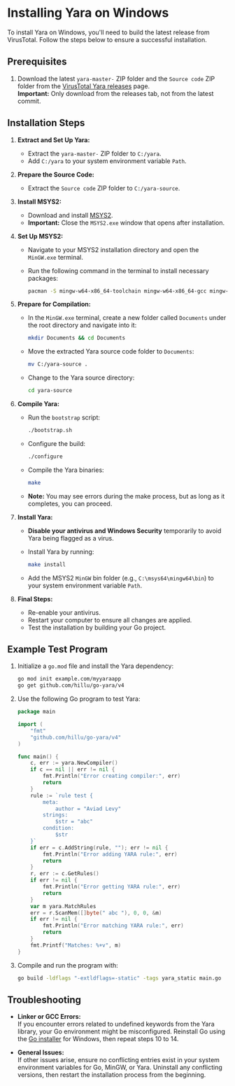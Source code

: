 # Installing Yara on Windows

To install Yara on Windows, you'll need to build the latest release from VirusTotal. Follow the steps below to ensure a successful installation.

## Prerequisites

1. Download the latest `yara-master-` ZIP folder and the `Source code` ZIP folder from the [VirusTotal Yara releases](https://github.com/VirusTotal/yara/releases) page.  
   **Important:** Only download from the releases tab, not from the latest commit.

## Installation Steps

1. **Extract and Set Up Yara:**
   - Extract the `yara-master-` ZIP folder to `C:/yara`.
   - Add `C:/yara` to your system environment variable `Path`.

2. **Prepare the Source Code:**
   - Extract the `Source code` ZIP folder to `C:/yara-source`.

3. **Install MSYS2:**
   - Download and install [MSYS2](https://www.msys2.org/).
   - **Important:** Close the `MSYS2.exe` window that opens after installation.

4. **Set Up MSYS2:**
   - Navigate to your MSYS2 installation directory and open the `MinGW.exe` terminal.
   - Run the following command in the terminal to install necessary packages:

     ```bash
     pacman -S mingw-w64-x86_64-toolchain mingw-w64-x86_64-gcc mingw-w64-x86_64-make mingw-w64-x86_64-pkg-config base-devel openssl-devel autoconf-wrapper automake libtool git
     ```

5. **Prepare for Compilation:**
   - In the `MinGW.exe` terminal, create a new folder called `Documents` under the root directory and navigate into it:

     ```bash
     mkdir Documents && cd Documents
     ```

   - Move the extracted Yara source code folder to `Documents`:

     ```bash
     mv C:/yara-source .
     ```

   - Change to the Yara source directory:

     ```bash
     cd yara-source
     ```

6. **Compile Yara:**
   - Run the `bootstrap` script:

     ```bash
     ./bootstrap.sh
     ```

   - Configure the build:

     ```bash
     ./configure
     ```

   - Compile the Yara binaries:

     ```bash
     make
     ```

   - **Note:** You may see errors during the make process, but as long as it completes, you can proceed.

7. **Install Yara:**
   - **Disable your antivirus and Windows Security** temporarily to avoid Yara being flagged as a virus.
   - Install Yara by running:

     ```bash
     make install
     ```

   - Add the MSYS2 `MinGW` bin folder (e.g., `C:\msys64\mingw64\bin`) to your system environment variable `Path`.

8. **Final Steps:**
   - Re-enable your antivirus.
   - Restart your computer to ensure all changes are applied.
   - Test the installation by building your Go project.

## Example Test Program

1. Initialize a `go.mod` file and install the Yara dependency:

   ```bash
   go mod init example.com/myyaraapp
   go get github.com/hillu/go-yara/v4
   ```

2. Use the following Go program to test Yara:

   ```go
   package main

   import (
       "fmt"
       "github.com/hillu/go-yara/v4"
   )

   func main() {
       c, err := yara.NewCompiler()
       if c == nil || err != nil {
           fmt.Println("Error creating compiler:", err)
           return
       }
       rule := `rule test {
           meta: 
               author = "Aviad Levy"
           strings:
               $str = "abc"
           condition:
               $str
       }`
       if err = c.AddString(rule, ""); err != nil {
           fmt.Println("Error adding YARA rule:", err)
           return
       }
       r, err := c.GetRules()
       if err != nil {
           fmt.Println("Error getting YARA rule:", err)
           return
       }
       var m yara.MatchRules
       err = r.ScanMem([]byte(" abc "), 0, 0, &m)
       if err != nil {
           fmt.Println("Error matching YARA rule:", err)
           return
       }
       fmt.Printf("Matches: %+v", m)
   }
   ```

3. Compile and run the program with:

   ```bash
   go build -ldflags "-extldflags=-static" -tags yara_static main.go
   ```

## Troubleshooting

- **Linker or GCC Errors:**  
  If you encounter errors related to undefined keywords from the Yara library, your Go environment might be misconfigured. Reinstall Go using the [Go installer](https://go.dev/dl/) for Windows, then repeat steps 10 to 14.

- **General Issues:**  
  If other issues arise, ensure no conflicting entries exist in your system environment variables for Go, MinGW, or Yara. Uninstall any conflicting versions, then restart the installation process from the beginning.

